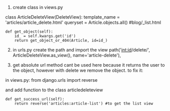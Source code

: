 1. create class in views.py 

class ArticleDeleteView(DeleteView):
	template_name = 'articles/article_delete.html'
	queryset = Article.objects.all() #blog/<modelname>_list.html

	def get_object(self):
		id_ = self.kwargs.get('id')
		return get_object_or_404(Article, id=id_)
	
	
2. in urls.py create the path and import the view
path('<int:id>/delete/', ArticleDeleteView.as_view(), name='article-delete'),


3. get absolute url method cant be used here because it returns the user to the 
object, however with delete we remove the object. to fix it: 

in views.py:
from django.urls import reverse

and add function to the class articledeleteview

	def get_success_url(self):
		return reverse('articles:article-list') #to get the list view
